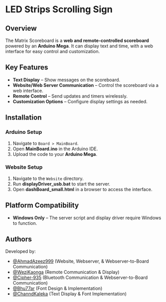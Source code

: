 # LED Strips Scrolling Sign

## Overview
The Matrix Scoreboard is a **web and remote-controlled scoreboard** powered by an **Arduino Mega**. It can display text and time, with a web interface for easy control and customization.

## Key Features
- **Text Display** – Show messages on the scoreboard.
- **Website/Web Server Communication** – Control the scoreboard via a web interface.
- **Remote Control** – Send updates and timers wirelessly.
- **Customization Options** – Configure display settings as needed.

## Installation
### **Arduino Setup**
1. Navigate to `Board > MainBoard`.
2. Open **MainBoard.ino** in the Arduino IDE.
3. Upload the code to your **Arduino Mega**.

### **Website Setup**
1. Navigate to the `Website` directory.
2. Run **displayDriver_usb.bat** to start the server.
3. Open **dashBoard_small.html** in a browser to access the interface.

## Platform Compatibility
- **Windows Only** – The server script and display driver require Windows to function.

## Authors
Developed by:
- [@AhmadAzeez999](https://github.com/AhmadAzeez999) (Website, Webserver, & Webserver-to-Board Communication)
- [@WeziKaonga](https://github.com/WeziKaonga) (Remote Communication & Display)
- [@Cipher-935](https://github.com/Cipher-935) (Bluetooth Communication & Webserver-to-Board Communication)
- [@Bhu77ar](https://github.com/Bhu77ar) (Font Design & Implementation)
- [@ChanndKaleka](https://github.com/ChanndKaleka) (Text Display & Font Implementation)

